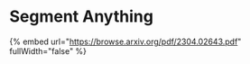 # Segment Anything



{% embed url="https://browse.arxiv.org/pdf/2304.02643.pdf" fullWidth="false" %}
